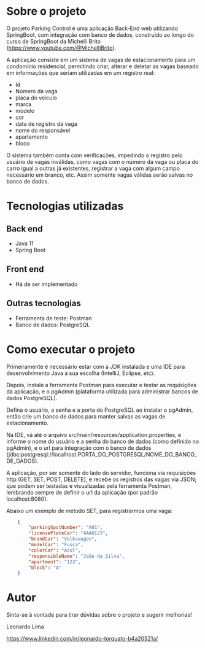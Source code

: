 # Sobre o projeto

O projeto Parking Control é uma aplicação Back-End web utilizando SpringBoot, com integração com banco de dados, construído ao longo do curso de SpringBoot da Michelli Brito (https://www.youtube.com/@MichelliBrito).

A aplicação consiste em um sistema de vagas de estacionamento para um condomínio residencial, permitindo criar, alterar e deletar as vagas baseado em informações que seriam utilizadas em um registro real:

  - Id 
  - Número da vaga 
  - placa do veículo 
  - marca 
  - modelo 
  - cor 
  - data de registro da vaga 
  - nome do responsável 
  - apartamento 
  - bloco

O sistema também conta com verificações, impedindo o registro pelo usuário de vagas inválidas, como vagas com o número da vaga ou placa do carro igual a outras já existentes, registrar a vaga com algum campo necessário em branco, etc. Assim somente vagas válidas serão salvas no banco de dados.

# Tecnologias utilizadas

## Back end

- Java 11
- Spring Boot

## Front end

- Há de ser implementado 

## Outras tecnologias

- Ferramenta de teste: Postman
- Banco de dados: PostgreSQL

# Como executar o projeto

Primeiramente é necessário estar com a JDK instalada e uma IDE para desenvolvimento Java a sua escolha (IntelliJ, Eclipse, etc).

Depois, instale a ferramenta Postman para executar e testar as requisições da aplicação, e o pgAdmin (plataforma utilizada para administrar bancos de dados PostgreSQL).

Defina o usuário, a senha e a porta do PostgreSQL ao instalar o pgAdmin, então crie um banco de dados para manter salvas as vagas de estacionamento.

Na IDE, vá até o arquivo src/main/resources/application.properties, e informe o nome do usuário e a senha do banco de dados (como definido no pgAdmin), e o url para integração com o banco de dados (jdbc:postgresql://localhost:PORTA_DO_POSTGRESQL/NOME_DO_BANCO_DE_DADOS).

A aplicação, por ser somente do lado do servidor, funciona via requisições http (GET, SET, POST, DELETE), e recebe os registros das vagas via JSON; que podem ser testadas e visualizadas pela ferramenta Postman, lembrando sempre de definir o url da aplicação (por padrão localhost:8080).

Abaixo um exemplo de método SET, para registrarmos uma vaga: 

``` JSON
    {
        "parkingSpotNumber": "A01",
        "licensePlateCar": "AAA0123",
        "brandCar": "Volkswagen",
        "modelCar": "Fusca",
        "colorCar": "Azul",
        "responsibleName": "João da Silva",
        "apartment": "123",
        "block": "A"
    }
```

# Autor

Sinta-se à vontade para tirar dúvidas sobre o projeto e sugerir melhorias!

Leonardo Lima

https://www.linkedin.com/in/leonardo-torquato-b4a20521a/
